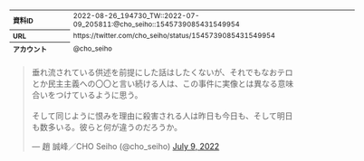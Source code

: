 <table style="font-size: 9pt; width: 610px; margin-bottom: 20px; height: 80px;">
<tbody>
    <tr>
        <th align=left>資料ID</th>
        <td align=left>2022-08-26_194730_TW::2022-07-09_205811:@cho_seiho::1545739085431549954</td>
    </tr>
    <tr>
        <th align=left>URL</th>
        <td align=left>https://twitter.com/cho_seiho/status/1545739085431549954</td>
    </tr>
    <tr>
        <th align=left>アカウント</th>
        <td align=left>@cho_seiho</td>
    </tr>
    <tr>
        <th align=left>ユーザ名</th>
        <td align=left>趙 誠峰／CHO Seiho</td>
    </tr>
    <tr>
        <th align=left>ツイートの記録日時</th>
        <td align=left>2022-08-26_194730_</td>
    </tr>
</tbody>
</table>
<blockquote class="twitter-tweet" data-width="450"  data-lang="ja"><p lang="ja" dir="ltr">垂れ流されている供述を前提にした話はしたくないが、それでもなおテロとか民主主義への〇〇と言い続ける人は、この事件に実像とは異なる意味合いをつけているように思う。<br><br>そして同じように恨みを理由に殺害される人は昨日も今日も、そして明日も数多いる。彼らと何が違うのだろうか。</p>&mdash; 趙 誠峰／CHO Seiho (@cho_seiho) <a href="https://twitter.com/cho_seiho/status/1545739085431549954?ref_src=twsrc%5Etfw">July 9, 2022</a></blockquote>
<script async src="https://platform.twitter.com/widgets.js" charset="utf-8"></script>


